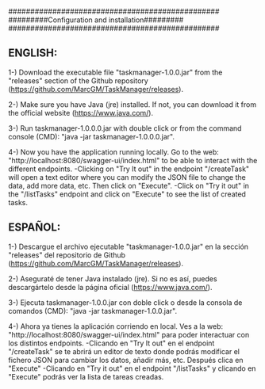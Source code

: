 ################################################
#########Configuration and installation#########
################################################

ENGLISH:
--------

1-) Download the executable file "taskmanager-1.0.0.jar" from the "releases" section of the Github repository (https://github.com/MarcGM/TaskManager/releases).

2-) Make sure you have Java (jre) installed. If not, you can download it from the official website (https://www.java.com/).

3-) Run taskmanager-1.0.0.0.jar with double click or from the command console (CMD): "java -jar taskmanager-1.0.0.0.jar".

4-) Now you have the application running locally.
Go to the web: "http://localhost:8080/swagger-ui/index.html" to be able to interact with the different endpoints.
-Clicking on "Try It out" in the endpoint "/createTask" will open a text editor where you can modify the JSON file to change the data, add more data, etc.
Then click on "Execute".
-Click on "Try it out" in the "/listTasks" endpoint and click on "Execute" to see the list of created tasks.


ESPAÑOL:
--------

1-) Descargue el archivo ejecutable "taskmanager-1.0.0.jar" en la sección "releases" del repositorio de Github (https://github.com/MarcGM/TaskManager/releases).

2-) Aseguraté de tener Java instalado (jre). Si no es así, puedes descargártelo desde la página oficial (https://www.java.com/).

3-) Ejecuta taskmanager-1.0.0.jar con doble click o desde la consola de comandos (CMD): "java -jar taskmanager-1.0.0.jar".

4-) Ahora ya tienes la aplicación corriendo en local.
Ves a la web: "http://localhost:8080/swagger-ui/index.html" para poder interactuar con los distintos endpoints.
-Clicando en "Try It out" en el endpoint "/createTask" se te abrirá un editor de texto donde podrás modificar el fichero JSON para cambiar los datos, añadir más, etc.
Después clica en "Execute"
-Clicando en "Try it out" en el endpoint "/listTasks" y clicando en "Execute" podrás ver la lista de tareas creadas.